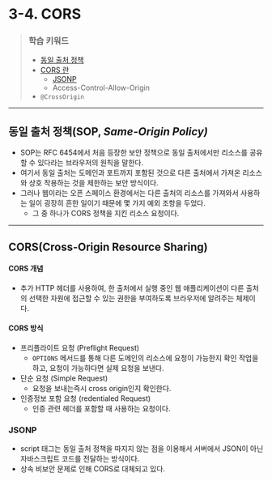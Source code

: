 # 3-4. CORS

> ### 학습 키워드
>
> * [동일 출처 정책](3-4.-cors.md#undefined-1)
> * [CORS 란](3-4.-cors.md#cors)
>   * [JSONP](3-4.-cors.md#jsonp)
>   * Access-Control-Allow-Origin
> * `@CrossOrigin`

***

## 동일 출처 정책(SOP, _Same-Origin Policy)_

* SOP는 RFC 6454에서 처음 등장한 보안 정책으로 동일 출처에서만 리소스를 공유할 수 있다라는 브라우저의 원칙을 말한다.
* 여기서 동일 출처는 도메인과 포트까지 포함된 것으로 다른 출처에서 가져온 리소스와 상호 작용하는 것을 제한하는 보안 방식이다.
* 그러나 웹이라는 오픈 스페이스 환경에서는 다른 출처의 리소스를 가져와서 사용하는 일이 굉장히 흔한 일이기 때문에 몇 가지 예외 조항을 두었다.
  * 그 중 하나가 CORS 정책을 지킨 리소스 요청이다.

***

## CORS(Cross-Origin Resource Sharing)

#### CORS 개념

* 추가 HTTP 헤더를 사용하여, 한 출처에서 실행 중인 웹 애플리케이션이 다른 출처의 선택한 자원에 접근할 수 있는 권한을 부여하도록 브라우저에 알려주는 체제이다.

#### CORS 방식

* 프리플라이트 요청 (Preflight Request)
  * `OPTIONS` 메서드를 통해 다른 도메인의 리소스에 요청이 가능한지 확인 작업을 하고, 요청이 가능하다면 실제 요청을 보낸다.
* 단순 요청 (Simple Request)
  * 요청을 보내는즉시 cross origin인지 확인한다.
* 인증정보 포함 요청 (redentialed Request)
  * 인증 관련 헤더를 포함할 때 사용하는 요청이다.

### JSONP

* script 태그는 동일 출처 정책을 따지지 않는 점을 이용해서 서버에서 JSON이 아닌 자바스크립트 코드를 전달하는 방식이다.
* 상속 비보안 문제로 인해 CORS로 대체되고 있다.
